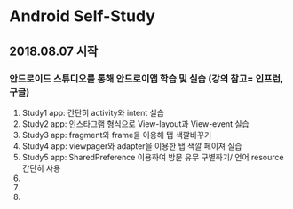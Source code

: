 # Android Self-Study
## 2018.08.07 시작
### 안드로이드 스튜디오를 통해 안드로이앱 학습 및 실습 (강의 참고= 인프런, 구글)
1. Study1 app: 간단히 activity와 intent 실습
2. Study2 app: 인스타그램 형식으로 View-layout과 View-event 실습
3. Study3 app: fragment와 frame을 이용해 탭 색깔바꾸기 
4. Study4 app: viewpager와 adapter을 이용한 탭 색깔 페이져 실습
5. Study5 app: SharedPreference 이용하여 방문 유무 구별하기/ 언어 resource 간단히 사용
6.
7.
8.

